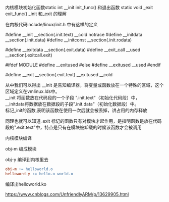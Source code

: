 内核模块初始化函数static int __init init_func() 和退出函数 static void _exit exit_func() _init 和_exit 的理解

在内核代码include/linux/init.h  中有这样的定义

#define __init  __section(.init.text) __cold notrace
#define __initdata __section(.init.data)
#define __initconst __section(.init.rodata)

#define __exitdata __section(.exit.data)
#define __exit_call __used __section(.exitcall.exit)


#ifdef MODULE
#define __exitused
#else
#define __exitused  __used
#endif

#define __exit  __section(.exit.text) __exitused __cold

 

从中我们可以得出 __init  是告知编译器，将变量或函数放在一个特殊的区域，这个区域定义在vmlinux.lds中。  
__init 将函数放在代码段的一个子段 ".init.text"（初始化代码段）中，  
__initdata将数据放在数据段的子段".init.data"（初始化数据段）中。  
标记_init的函数,表明该函数在使用一次后就会被丢掉，讲占用的内存释放


同理也就可以知道_exit 标记的函数只有对模块才起作用，是指明函数是放在代码段的".exit.text"中，特点是只有在模块被卸载的时候该函数才会被调用

内核模块编译

obj-m 编成模块

obj-y 编译到内核里去

```makefile
obj-m += helloworld.o
helloword-y := hello.o world.o
```

编译出helloworld.ko

https://www.cnblogs.com/UnfriendlyARM/p/13629905.html